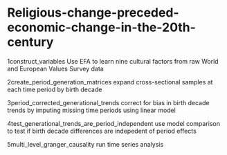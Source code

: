 # Religious-change-preceded-economic-change-in-the-20th-century

1construct_variables
Use EFA to learn nine cultural factors from raw World and European Values Survey data  

2create_period_generation_matrices
expand cross-sectional samples at each time period by birth decade

3period_corrected_generational_trends
correct for bias in birth decade trends by imputing missing time periods using linear model

4test_generational_trends_are_period_independent
use model comparison to test if birth decade differences are indepedent of period effects 

5multi_level_granger_causality
run time series analysis
